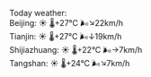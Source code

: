 Today weather:  
Beijing: ☀️ 🌡️+27°C 🌬️↘22km/h  
Tianjin: ☀️ 🌡️+27°C 🌬️↓19km/h  
Shijiazhuang: ☀️ 🌡️+22°C 🌬️→7km/h  
Tangshan: ☀️ 🌡️+24°C 🌬️↘7km/h  

